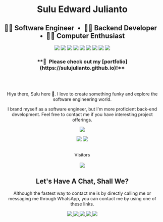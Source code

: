 <span align="center">

  <!-- Quick intro -->
  <h1 align="middle">Sulu Edward Julianto</h1>

  <h2 align="middle">🤦‍♂️ Software Engineer&ensp;•&ensp;👨‍💻 Backend Developer&ensp;•&ensp;👷‍♂️ Computer Enthusiast</h2>

  <p align="middle">
  <img src="https://img.shields.io/badge/JavaScript-323330?style=for-the-badge&logo=javascript&logoColor=F7DF1E" />
  <img src="https://img.shields.io/badge/Vue.js-35495E?style=for-the-badge&logo=vue.js&logoColor=4FC08D" />
  <img src="https://img.shields.io/badge/react-%2320232a.svg?style=for-the-badge&logo=react&logoColor=%2361DAFB" />
  <img src="https://img.shields.io/badge/Node.js-43853D?style=for-the-badge&logo=node.js&logoColor=white" />
  <img src="https://img.shields.io/badge/TypeScript-007ACC?style=for-the-badge&logo=typescript&logoColor=white" />
  <img src="https://img.shields.io/badge/Go-00ADD8?style=for-the-badge&logo=go&logoColor=white" />
  <img src="https://img.shields.io/badge/Python-3776AB?style=for-the-badge&logo=python&logoColor=white" />
  <img src="https://img.shields.io/badge/PHP-777BB4?style=for-the-badge&logo=php&logoColor=white" />
  <img src="https://img.shields.io/badge/C%2FC++-00599C?style=for-the-badge&logo=c&logoColor=white" />
</p>
  
  <h3 align="middle">**📝&ensp;Please check out my [portfolio](https://sulujulianto.github.io)!**</h3><br><br>

  Hiya there, Sulu here 👋. I love to create something funky and explore the software engineering world.

  I brand myself as a software engineer, but I'm more proficient back-end development. Feel free to contact me if you have interesting project offerings.

  <!-- GitHub Stats -->
  ![](http://github-profile-summary-cards.vercel.app/api/cards/profile-details?username=sulujulianto&theme=aura_dark)

  ![](http://github-profile-summary-cards.vercel.app/api/cards/stats?username=sulujulianto&theme=aura_dark)
  ![](http://github-profile-summary-cards.vercel.app/api/cards/repos-per-language?username=sulujulianto&theme=aura_dark)

  <!-- Visitor count -->
  <br>Visitors<br><br>
  <img src="https://profile-counter.glitch.me/sulujulianto/count.svg">

  ## Let's Have A Chat, Shall We?

Although the fastest way to contact me is by directly calling me or messaging me through WhatsApp, you can contact me by using one of these links.

<p>
    <a href="mailto:sulucodes@gmail.com?subject=[DEV]" target="_blank">
        <img src="https://img.shields.io/badge/Gmail-D14836?style=for-the-badge&logo=gmail&logoColor=white" />
    </a>
    <a href="https://twitter.com/sulucodes" target="_blank">
        <img src="https://img.shields.io/badge/Twitter-1DA1F2?style=for-the-badge&logo=twitter&logoColor=white" />
    </a>
    <a href="https://github.com/sulujulianto" target="_blank">
        <img src="https://img.shields.io/badge/GitHub-100000?style=for-the-badge&logo=github&logoColor=white" />
    </a>
    <a href="https://www.linkedin.com/in/sulujulianto/" target="_blank">
        <img src="https://img.shields.io/badge/LinkedIn-0077B5?style=for-the-badge&logo=linkedin&logoColor=white" />
    </a>
    <a href="https://www.facebook.com/sulujulianto" target="_blank">
        <img src="https://img.shields.io/badge/Facebook-1877F2?style=for-the-badge&logo=facebook&logoColor=white" />
    </a>
</p>
</span>


